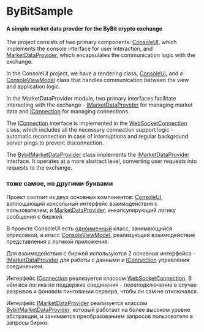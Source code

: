 # ByBitSample
#### A simple market data provder for the ByBit crypto exchange

The project consists of two primary components: 
[ConsoleUI](https://github.com/insaneMonkeyz/ByBitSample/tree/main/ConsoleUI), 
which implements the console interface for user interaction, and 
[MarketDataProvider](https://github.com/insaneMonkeyz/ByBitSample/tree/main/MarketDataProvider), 
which encapsulates the communication logic with the exchange.

In the ConsoleUI project, we have a rendering class, 
[ConsoleUI](https://github.com/insaneMonkeyz/ByBitSample/blob/main/ConsoleUI/ConsoleUI.cs), 
and a 
[ConsoleViewModel](https://github.com/insaneMonkeyz/ByBitSample/blob/main/ConsoleUI/ConsoleViewmodel.cs)
class that handles communication between the view and application logic.

In the MarketDataProvider module, two primary interfaces facilitate interacting with the exchange - 
[IMarketDataProvider](https://github.com/insaneMonkeyz/ByBitSample/blob/main/MarketDataProvider/Public/IMarketDataProvider.cs) 
for managing market data and 
[IConnection](https://github.com/insaneMonkeyz/ByBitSample/blob/main/MarketDataProvider/Public/IConnection.cs) 
for managing connections.

The [IConnection](https://github.com/insaneMonkeyz/ByBitSample/blob/main/MarketDataProvider/Public/IConnection.cs) 
interface is implemented in the 
[WebSocketConnection](https://github.com/insaneMonkeyz/ByBitSample/blob/main/MarketDataProvider/WebSocket/WebSocketConnection.cs) 
class, which includes 
all the necessary connection support logic - automatic reconnection in case of interruptions 
and regular background server pings to prevent disconnection.

The [BybitMarketDataProvider](https://github.com/insaneMonkeyz/ByBitSample/blob/main/MarketDataProvider/BybitMarketDataProvider.cs) 
class implements the 
[IMarketDataProvider](https://github.com/insaneMonkeyz/ByBitSample/blob/main/MarketDataProvider/Public/IMarketDataProvider.cs) 
interface. It operates at a more abstract level, converting user requests into requests to the exchange.


### тоже самое, но другими буквами

Проект состоит из двух основных компонентов: 
[ConsoleUI](https://github.com/insaneMonkeyz/ByBitSample/tree/main/ConsoleUI),
воплощающий консольный интерфейс взаимодействия с пользователем, и 
[MarketDataProvider](https://github.com/insaneMonkeyz/ByBitSample/tree/main/MarketDataProvider), 
инкапсулирующий логику сообщения с биржей.

В проекте ConsoleUI есть 
[одноименный](https://github.com/insaneMonkeyz/ByBitSample/blob/main/ConsoleUI/ConsoleUI.cs) 
класс, занимающийся отрисовкой, и класс 
[ConsoleViewModel](https://github.com/insaneMonkeyz/ByBitSample/blob/main/ConsoleUI/ConsoleViewmodel.cs), 
реализующий взаимодействие представления с логикой приложения.

Для взаимодействия с биржей используются 2 основных интерфейса - 
[IMarketDataProvider](https://github.com/insaneMonkeyz/ByBitSample/blob/main/MarketDataProvider/Public/IMarketDataProvider.cs) 
для работы с данными и 
[IConnection](https://github.com/insaneMonkeyz/ByBitSample/blob/main/MarketDataProvider/Public/IConnection.cs) 
управления соединением.

Интерфейс [IConnection](https://github.com/insaneMonkeyz/ByBitSample/blob/main/MarketDataProvider/Public/IConnection.cs) 
реализуется классом 
[WebSocketConnection](https://github.com/insaneMonkeyz/ByBitSample/blob/main/MarketDataProvider/WebSocket/WebSocketConnection.cs). 
В нём вся логика по поддержке соединения - переподключение в случае разрывов и фоновом пинговании сервера, чтобы он сам не отключался.

Интерфейс 
[IMarketDataProvider](https://github.com/insaneMonkeyz/ByBitSample/blob/main/MarketDataProvider/Public/IMarketDataProvider.cs) 
реализуется классом 
[BybitMarketDataProvider](https://github.com/insaneMonkeyz/ByBitSample/blob/main/MarketDataProvider/BybitMarketDataProvider.cs), 
который работает на более высоком уровне абстракции, и занимается преобразованием запросов пользователя в запросы бирже.
